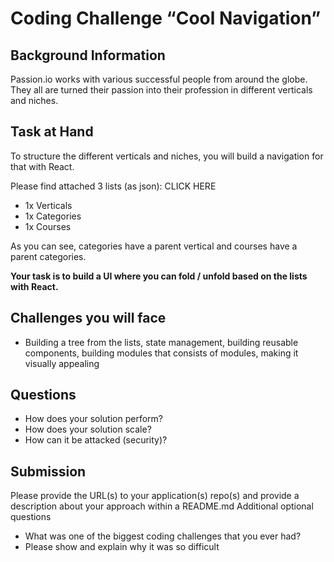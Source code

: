 # Coding Challenge “Cool Navigation”
## Background Information
Passion.io works with various successful people from around the globe. 
They all are turned their passion into their profession in different verticals and niches.

## Task at Hand
To structure the different verticals and niches, you will build a navigation for that with React.

Please find attached 3 lists (as json): CLICK HERE
- 1x Verticals
- 1x Categories 
- 1x Courses

As you can see, categories have a parent vertical and courses have a parent categories.

**Your task is to build a UI where you can fold / unfold based on the lists with React.**

## Challenges you will face
- Building a tree from the lists, state management, building reusable components, building modules that consists of modules, making it visually appealing

## Questions
- How does your solution perform? 
- How does your solution scale?
- How can it be attacked (security)?

## Submission
Please provide the URL(s) to your application(s) repo(s) and provide a description about your approach within a README.md
Additional optional questions
- What was one of the biggest coding challenges that you ever had?
- Please show and explain why it was so difficult
